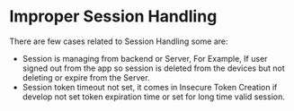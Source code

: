 # **Improper Session Handling**

There are few cases related to Session Handling some are:

* Session is managing from backend or Server, For Example, If user signed out from the app so session is deleted from the devices but not deleting or expire from the Server.
* Session token timeout not set, it comes in Insecure Token Creation if develop not set token expiration time or set for long time valid session.
